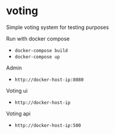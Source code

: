 # voting
Simple voting system for testing purposes

Run with docker compose
* `docker-compose build`
* `docker-compose up`

Admin 
* `http://docker-host-ip:8080`

Voting ui
* `http://docker-host-ip`

Voting api
* `http://docker-host-ip:500` 

